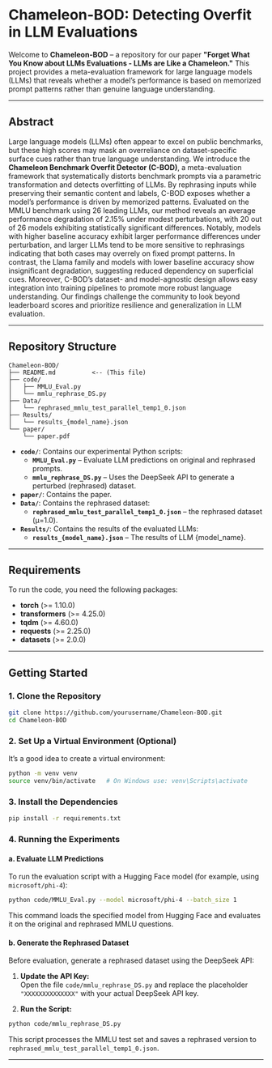 # Chameleon-BOD: Detecting Overfit in LLM Evaluations

Welcome to **Chameleon-BOD** – a repository for our paper **"Forget What You Know about LLMs Evaluations - LLMs are Like a Chameleon."** This project provides a meta-evaluation framework for large language models (LLMs) that reveals whether a model’s performance is based on memorized prompt patterns rather than genuine language understanding.

---

## Abstract

Large language models (LLMs) often appear to excel on public benchmarks, but these high scores may mask an overreliance on dataset-specific surface cues rather than true language understanding. We introduce the **Chameleon Benchmark Overfit Detector (C-BOD)**, a meta-evaluation framework that systematically distorts benchmark prompts via a parametric transformation and detects overfitting of LLMs. By rephrasing inputs while preserving their semantic content and labels, C-BOD exposes whether a model’s performance is driven by memorized patterns. Evaluated on the MMLU benchmark using 26 leading LLMs, our method reveals an average performance degradation of 2.15% under modest perturbations, with 20 out of 26 models exhibiting statistically significant differences. Notably, models with higher baseline accuracy exhibit larger performance differences under perturbation, and larger LLMs tend to be more sensitive to rephrasings indicating that both cases may overrely on fixed prompt patterns. In contrast, the Llama family and models with lower baseline accuracy show insignificant degradation, suggesting reduced dependency on superficial cues. Moreover, C-BOD’s dataset- and model-agnostic design allows easy integration into training pipelines to promote more robust language understanding. Our findings challenge the community to look beyond leaderboard scores and prioritize resilience and generalization in LLM evaluation.

---

## Repository Structure

```
Chameleon-BOD/
├── README.md          <-- (This file)
├── code/
│   ├── MMLU_Eval.py
│   └── mmlu_rephrase_DS.py
├── Data/
│   └── rephrased_mmlu_test_parallel_temp1_0.json
├── Results/
│   └── results_{model_name}.json
└── paper/
    └── paper.pdf
```

- **`code/`**: Contains our experimental Python scripts:
  - **`MMLU_Eval.py`** – Evaluate LLM predictions on original and rephrased prompts.
  - **`mmlu_rephrase_DS.py`** – Uses the DeepSeek API to generate a perturbed (rephrased) dataset.
- **`paper/`**: Contains the paper.
- **`Data/`**: Contains the rephrased dataset:
  - **`rephrased_mmlu_test_parallel_temp1_0.json`** – the rephrased dataset (μ=1.0).
- **`Results/`**: Contains the results of the evaluated LLMs:
  - **`results_{model_name}.json`** – The results of LLM {model_name}.

---

## Requirements

To run the code, you need the following packages:

- **torch** (>= 1.10.0)
- **transformers** (>= 4.25.0)
- **tqdm** (>= 4.60.0)
- **requests** (>= 2.25.0)
- **datasets** (>= 2.0.0)

---

## Getting Started

### 1. Clone the Repository

```bash
git clone https://github.com/yourusername/Chameleon-BOD.git
cd Chameleon-BOD
```

### 2. Set Up a Virtual Environment (Optional)

It’s a good idea to create a virtual environment:

```bash
python -m venv venv
source venv/bin/activate   # On Windows use: venv\Scripts\activate
```

### 3. Install the Dependencies

```bash
pip install -r requirements.txt
```

### 4. Running the Experiments

#### a. Evaluate LLM Predictions

To run the evaluation script with a Hugging Face model (for example, using `microsoft/phi-4`):

```bash
python code/MMLU_Eval.py --model microsoft/phi-4 --batch_size 1
```

This command loads the specified model from Hugging Face and evaluates it on the original and rephrased MMLU questions.

#### b. Generate the Rephrased Dataset

Before evaluation, generate a rephrased dataset using the DeepSeek API:

1. **Update the API Key:**  
   Open the file `code/mmlu_rephrase_DS.py` and replace the placeholder `"XXXXXXXXXXXXXX"` with your actual DeepSeek API key.

2. **Run the Script:**

```bash
python code/mmlu_rephrase_DS.py
```

This script processes the MMLU test set and saves a rephrased version to `rephrased_mmlu_test_parallel_temp1_0.json`.

---


